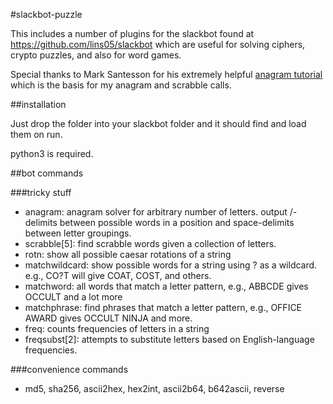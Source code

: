 #slackbot-puzzle

This includes a number of plugins for the slackbot found at
https://github.com/lins05/slackbot which are useful for solving
ciphers, crypto puzzles, and also for word games.

Special thanks to Mark Santesson for his extremely helpful
[anagram tutorial](http://mostlyhighperformance.blogspot.com/2012/01/generating-anagrams-efficient-and-easy.html)
which is the basis for my anagram and scrabble calls.

##installation

Just drop the folder into your slackbot folder and it should
find and load them on run.

python3 is required.

##bot commands

###tricky stuff
* anagram: anagram solver for arbitrary number of letters. output /-delimits
  between possible words in a position and space-delimits between letter
  groupings.
* scrabble[5]: find scrabble words given a collection of letters. 
* rotn: show all possible caesar rotations of a string
* matchwildcard: show possible words for a string using ? as a wildcard. e.g.,
  CO?T will give COAT, COST, and others.
* matchword: all words that match a letter pattern, e.g., ABBCDE gives OCCULT
  and a lot more
* matchphrase: find phrases that match a letter pattern, e.g., OFFICE AWARD gives OCCULT
  NINJA and more.
* freq: counts frequencies of letters in a string
* freqsubst[2]: attempts to substitute letters based on English-language 
  frequencies.

###convenience commands
* md5, sha256, ascii2hex, hex2int, ascii2b64, b642ascii, reverse


